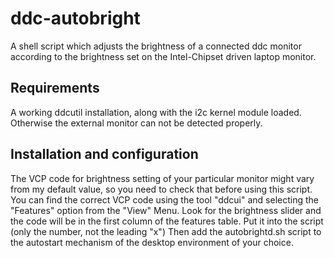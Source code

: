# ddc-autobright

A shell script which adjusts the brightness of a connected ddc monitor
according to the brightness set on the Intel-Chipset driven laptop monitor.

## Requirements

A working ddcutil installation, along with the i2c kernel module loaded. 
Otherwise the external monitor can not be detected properly.

## Installation and configuration

The VCP code for brightness setting of your particular monitor might vary from
my default value, so you need to check that before using this script. You can
find the correct VCP code using the tool "ddcui" and selecting the "Features"
option from the "View" Menu. Look for the brightness slider and the code will
be in the first column of the features table.
Put it into the script (only the number, not the leading "x")
Then add the autobrightd.sh script to the autostart mechanism of the desktop
environment of your choice.
